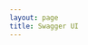 ```yaml
---
layout: page
title: Swagger UI
---
```


<div id="swagger-ui"></div>

<script src="{{ '/dist/swagger-ui/swagger-ui-bundle.js' | relative_url }}"></script>
<script src="{{ '/dist/swagger-ui/swagger-ui-standalone-preset.js' | relative_url }}"></script>
<script>
window.onload = function() {
  const ui = SwaggerUIBundle({
    url: "https://github.com/VR-API-Integration/youforce-api-Swagger-ui/blob/main/API/WFMSwagger.json",
    dom_id: '#swagger-ui',
    presets: [
      SwaggerUIBundle.presets.apis,
      SwaggerUIStandalonePreset
    ],
    layout: "BaseLayout"
  })
}
</script>
